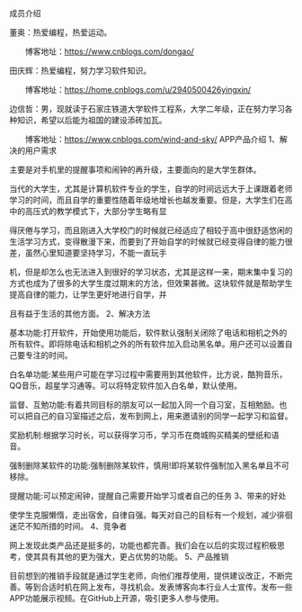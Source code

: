 成员介绍

董奥：热爱编程，热爱运动。

　　博客地址：https://www.cnblogs.com/dongao/

田庆辉：热爱编程，努力学习软件知识。

　　博客地址：https://home.cnblogs.com/u/2940500426yingxin/

边信哲：男，现就读于石家庄铁道大学软件工程系，大学二年级，正在努力学习各种知识，希望以后能为祖国的建设添砖加瓦。

　　博客地址：https://www.cnblogs.com/wind-and-sky/
APP产品介绍
1、解决的用户需求

主要是对手机里的提醒事项和闹钟的再升级，主要面向的是大学生群体。

当代的大学生，尤其是计算机软件专业的学生，自学的时间远远大于上课跟着老师学习的时间，而且自学的重要性随着年级地增长也越发重要。但是，大学生们在高中的高压式的教学模式下，大部分学生略有显

得厌倦与学习，而且刚进入大学校门的时候就已经适应了相较于高中很舒适悠闲的生活学习方式，变得散漫下来，而要到了开始自学的时候就已经变得自律的能力很差，虽然心里知道要坚持学习，不能一直玩手

机，但是却怎么也无法进入到很好的学习状态，尤其是这样一来，期末集中复习的方式也成为了很多的大学生度过期末的方法，但效果甚微。这块软件就是帮助学生提高自律的能力，让学生更好地进行自学，并

且有益于生活的其他方面。
2、解决方法

  基本功能:打开软件，开始使用功能后，软件默认强制关闭除了电话和相机之外的所有软件。即将除电话和相机之外的所有软件加入启动黑名单。用户还可以设置自己要专注的时间。

  白名单功能:某些用户可能在学习过程中需要用到其他软件，比方说，酷狗音乐，QQ音乐，超星学习通等。可以将特定软件加入白名单，默认使用。

  监督、互勉功能:有着共同目标的朋友可以一起加入同一个自习室，互相勉励。也可以把自己的自习室描述之后，发布到网上，用来邀请别的同学一起学习和监督。

  奖励机制:根据学习时长，可以获得学习币，学习币在商城购买精美的壁纸和语音。

  强制删除某软件的功能:强制删除某软件，慎用!即将某软件强制加入黑名单且不可移除。

  提醒功能:可以预定闹钟，提醒自己需要开始学习或者自己的任务
3、带来的好处

使学生克服懒惰，走出宿舍，自律自强。每天对自己的目标有一个规划，减少徘徊迷茫不知所措的时间。
4、竞争者

网上发现此类产品还是挺多的，功能也都完善。我们会在以后的实现过程积极思考，使其具有其他的更为强大，更占优势的功能。
5、产品推销

目前想到的推销手段就是通过学生老师，向他们推荐使用，提供建议改正，不断完善。等到合适时机在网上发布，寻找机会。发表博客向本行业人士宣传。发布一些APP功能展示视频。在GitHub上开源，吸引更多人参与使用。
